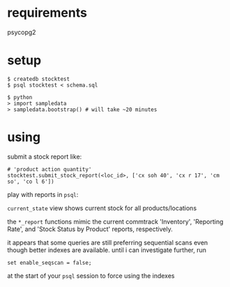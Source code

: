 requirements
============
psycopg2

setup
=====

    $ createdb stocktest
    $ psql stocktest < schema.sql

    $ python
    > import sampledata
    > sampledata.bootstrap() # will take ~20 minutes

using
=====

submit a stock report like:

    # 'product action quantity'
    stocktest.submit_stock_report(<loc_id>, ['cx soh 40', 'cx r 17', 'cm so', 'co l 6']) 

play with reports in `psql`:

`current_state` view shows current stock for all products/locations

the `*_report` functions mimic the current commtrack 'Inventory', 'Reporting Rate', and 'Stock Status by Product' reports, respectively.

it appears that some queries are still preferring sequential scans even though better indexes are available. until i can investigate further, run

    set enable_seqscan = false;

at the start of your `psql` session to force using the indexes